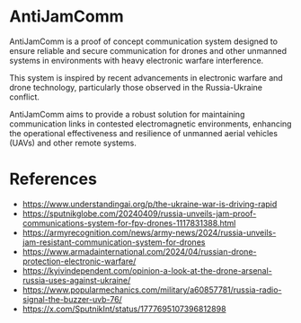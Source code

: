 # AntiJamComm

AntiJamComm is a proof of concept communication system designed to ensure reliable and secure communication for drones and other unmanned systems in environments with heavy electronic warfare interference. 

This system is inspired by recent advancements in electronic warfare and drone technology, particularly those observed in the Russia-Ukraine conflict. 

AntiJamComm aims to provide a robust solution for maintaining communication links in contested electromagnetic environments, enhancing the operational effectiveness and resilience of unmanned aerial vehicles (UAVs) and other remote systems.

# References

- https://www.understandingai.org/p/the-ukraine-war-is-driving-rapid
- https://sputnikglobe.com/20240409/russia-unveils-jam-proof-communications-system-for-fpv-drones-1117831388.html
- https://armyrecognition.com/news/army-news/2024/russia-unveils-jam-resistant-communication-system-for-drones
- https://www.armadainternational.com/2024/04/russian-drone-protection-electronic-warfare/
- https://kyivindependent.com/opinion-a-look-at-the-drone-arsenal-russia-uses-against-ukraine/
- https://www.popularmechanics.com/military/a60857781/russia-radio-signal-the-buzzer-uvb-76/
- https://x.com/SputnikInt/status/1777695107396812898
